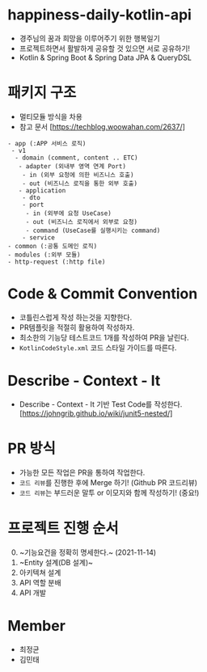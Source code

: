 # happiness-daily-kotlin-api
- 경주님의 꿈과 희망을 이루어주기 위한 행복일기
- 프로젝트하면서 활발하게 공유할 것 있으면 서로 공유하기!
- Kotlin & Spring Boot & Spring Data JPA & QueryDSL

# 패키지 구조
- 멀티모듈 방식을 차용
- 참고 문서 [https://techblog.woowahan.com/2637/]

```
- app (:APP 서비스 로직)
 - v1
  - domain (comment, content .. ETC)
   - adapter (외내부 영역 연계 Port)
    - in (외부 요청에 의한 비즈니스 호출)
    - out (비즈니스 로직을 통한 외부 호출)
   - application
    - dto
    - port
     - in (외부에 요청 UseCase)
     - out (비즈니스 로직에서 외부로 요청)
     - command (UseCase를 실행시키는 command)
    - service
- common (:공통 도메인 로직)
- modules (:외부 모듈)
- http-request (:http file)
```

# Code & Commit Convention
- 코틀린스럽게 작성 하는것을 지향한다.
- PR템플릿을 적절히 활용하여 작성하자.
- 최소한의 기능당 테스트코드 1개를 작성하여 PR을 날린다.
- `KotlinCodeStyle.xml` 코드 스타일 가이드를 따른다.

# Describe - Context - It
- Describe - Context - It 기반 Test Code를 작성한다.
[https://johngrib.github.io/wiki/junit5-nested/]

# PR 방식
- 가능한 모든 작업은 PR을 통하여 작업한다.
- `코드 리뷰`를 진행한 후에 Merge 하기! (Github PR 코드리뷰)
- `코드 리뷰`는 부드러운 말투 or 이모지와 함께 작성하기! (중요!)

# 프로젝트 진행 순서
0. ~기능요건을 정확히 명세한다.~ (2021-11-14)
1. ~Entity 설계(DB 설계)~
2. 아키텍쳐 설계
3. API 역할 분배
4. API 개발

# Member

- 최정균
- 김민태
